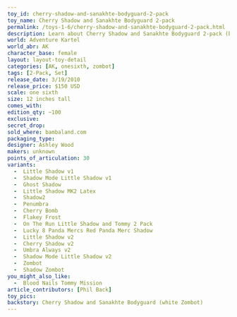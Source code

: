 ```yaml
---
toy_id: cherry-shadow-and-sanakhte-bodyguard-2-pack
toy_name: Cherry Shadow and Sanakhte Bodyguard 2-pack
permalink: /toys-1-6/cherry-shadow-and-sanakhte-bodyguard-2-pack.html
description: Learn about Cherry Shadow and Sanakhte Bodyguard 2-pack (by ThreeA toys and Ashley Wood) and how they relate to the World of Adventure Kartel, plus get the most detailed release info including release date, price, variants, colorways and more.
world: Adventure Kartel
world_abr: AK
character_base: female
layout: layout-toy-detail
categories: [AK, onesixth, zombot]
tags: [2-Pack, Set]
release_date: 3/19/2010
release_price: $150 USD
scale: one sixth
size: 12 inches tall
comes_with: 
edition_qty: ~100
exclusive: 
secret_drop:
sold_where: bambaland.com
packaging_type:
designer: Ashley Wood
makers: unknown
points_of_articulation: 30
variants: 
  -  Little Shadow v1
  -  Shadow Mode Little Shadow v1
  -  Ghost Shadow
  -  Little Shadow MK2 Latex
  -  Shadow2
  -  Penumbra
  -  Cherry Bomb
  -  Flakey Frost
  -  On The Run Little Shadow and Tommy 2 Pack
  -  Lucky 8 Panda Mercs Red Panda Merc Shadow
  -  Little Shadow v2
  -  Cherry Shadow v2
  -  Umbra Always v2
  -  Shadow Mode Little Shadow v2
  -  Zombot
  -  Shadow Zombot
you_might_also_like:
  -  Blood Nails Tommy Mission
article_contributors: [Phil Back]
toy_pics:  
backstory: Cherry Shadow and Sanakhte Bodyguard (white Zombot)
---
```


